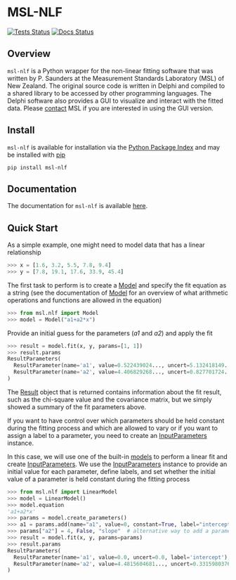 # MSL-NLF

[![Tests Status](https://github.com/MSLNZ/msl-nlf/actions/workflows/tests.yml/badge.svg)](https://github.com/MSLNZ/msl-nlf/actions/workflows/tests.yml)
[![Docs Status](https://github.com/MSLNZ/msl-nlf/actions/workflows/docs.yml/badge.svg)](https://github.com/MSLNZ/msl-nlf/actions/workflows/docs.yml)

## Overview
`msl-nlf` is a Python wrapper for the non-linear fitting software that was written by P. Saunders at the Measurement Standards Laboratory (MSL) of New Zealand. The original source code is written in Delphi and compiled to a shared library to be accessed by other programming languages. The Delphi software also provides a GUI to visualize and interact with the fitted data. Please [contact](https://www.measurement.govt.nz/contact-us-2/) MSL if you are interested in using the GUI version.

## Install
`msl-nlf` is available for installation via the [Python Package Index](https://pypi.org/) and may be installed with [pip](https://pip.pypa.io/en/stable/)

```console
pip install msl-nlf
```

## Documentation
The documentation for `msl-nlf` is available [here](https://mslnz.github.io/msl-nlf/).

## Quick Start
As a simple example, one might need to model data that has a linear relationship

```python
>>> x = [1.6, 3.2, 5.5, 7.8, 9.4]
>>> y = [7.8, 19.1, 17.6, 33.9, 45.4]
```

The first task to perform is to create a [Model] and specify the fit equation as a string (see the documentation of [Model] for an overview of what arithmetic operations and functions are allowed in the equation)

```python
>>> from msl.nlf import Model
>>> model = Model("a1+a2*x")

```

Provide an initial guess for the parameters (*a1* and *a2*) and apply the fit

```python
>>> result = model.fit(x, y, params=[1, 1])
>>> result.params
ResultParameters(
  ResultParameter(name='a1', value=0.522439024..., uncert=5.132418149..., label=None),
  ResultParameter(name='a2', value=4.406829268..., uncert=0.827701724..., label=None)
)

```

The [Result] object that is returned contains information about the fit result, such as the chi-square value and the covariance matrix, but we simply showed a summary of the fit parameters above.

If you want to have control over which parameters should be held constant during the fitting process and which are allowed to vary or if you want to assign a label to a parameter, you need to create an [InputParameters] instance.

In this case, we will use one of the built-in [models] to perform a linear fit and create [InputParameters]. We use the [InputParameters] instance to provide an initial value for each parameter, define labels, and set whether the initial value of a parameter is held constant during the fitting process

```python
>>> from msl.nlf import LinearModel
>>> model = LinearModel()
>>> model.equation
'a1+a2*x'
>>> params = model.create_parameters()
>>> a1 = params.add(name="a1", value=0, constant=True, label="intercept")
>>> params["a2"] = 4, False, "slope"  # alternative way to add a parameter
>>> result = model.fit(x, y, params=params)
>>> result.params
ResultParameters(
  ResultParameter(name='a1', value=0.0, uncert=0.0, label='intercept'),
  ResultParameter(name='a2', value=4.4815604681..., uncert=0.3315980376..., label='slope')
)

```

[Model]: https://mslnz.github.io/msl-nlf/api/model/#msl.nlf.model.Model
[InputParameters]: https://mslnz.github.io/msl-nlf/api/parameters/#msl.nlf.parameters.InputParameters
[Result]: https://mslnz.github.io/msl-nlf/api/datatypes/#msl.nlf.datatypes.Result
[models]: https://mslnz.github.io/msl-nlf/api/models/

